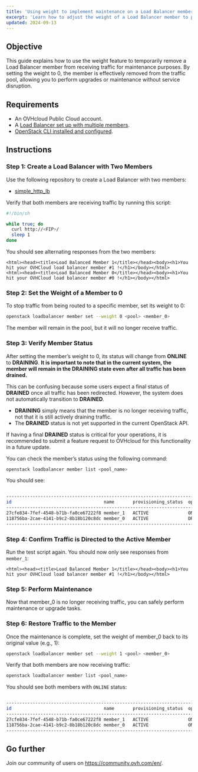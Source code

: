 ```yaml
---
title: 'Using weight to implement maintenance on a Load Balancer member'
excerpt: 'Learn how to adjust the weight of a Load Balancer member to perform maintenance without removing it from the pool.'
updated: 2024-09-13
---
```


## Objective

This guide explains how to use the weight feature to temporarily remove a Load Balancer member from receiving traffic for maintenance purposes. By setting the weight to 0, the member is effectively removed from the traffic pool, allowing you to perform upgrades or maintenance without service disruption.

## Requirements

- An OVHcloud Public Cloud account.
- A [Load Balancer set up with multiple members](/pages/network/load_balancer/create_http_https/).
- [OpenStack CLI installed and configured](/pages/public_cloud/compute/prepare_the_environment_for_using_the_openstack_api/).

## Instructions

### Step 1: Create a Load Balancer with Two Members

Use the following repository to create a Load Balancer with two members:

- [simple_http_lb](https://github.com/yomovh/tf-at-ovhcloud/tree/main/simple_http_lb)

Verify that both members are receiving traffic by running this script:

```bash
#!/bin/sh

while true; do
  curl http://<FIP>/
  sleep 1
done
```

You should see alternating responses from the two members:

```htlm
<html><head><title>Load Balanced Member 1</title></head><body><h1>You hit your OVHCloud load balancer member #1 !</h1></body></html>
<html><head><title>Load Balanced Member 0</title></head><body><h1>You hit your OVHCloud load balancer member #0 !</h1></body></html>
```

### Step 2: Set the Weight of a Member to 0

To stop traffic from being routed to a specific member, set its weight to 0:

```bash
openstack loadbalancer member set --weight 0 <pool> <member_0>
```

The member will remain in the pool, but it will no longer receive traffic.

### Step 3: Verify Member Status

After setting the member’s weight to 0, its status will change from **ONLINE** to **DRAINING**. **It is important to note that in the current system, the member will remain in the DRAINING state even after all traffic has been drained.**

This can be confusing because some users expect a final status of **DRAINED** once all traffic has been redirected. However, the system does not automatically transition to **DRAINED**. 

- **DRAINING** simply means that the member is no longer receiving traffic, not that it is still actively draining traffic.
- The **DRAINED** status is not yet supported in the current OpenStack API.

If having a final **DRAINED** status is critical for your operations, it is recommended to submit a feature request to OVHcloud for this functionality in a future update.

You can check the member’s status using the following command:

```bash
openstack loadbalancer member list <pool_name>
```

You should see:

```bash

---------------------------------------------------------------------------------------------------
id                                   name       provisioning_status  operating_status   weight
---------------------------------------------------------------------------------------------------
27cfe834-7fef-4548-b71b-fa0ce67222f8 member_1   ACTIVE               ONLINE             1
118756ba-2cae-4141-b9c2-8b18b120c8dc member_0   ACTIVE               DRAINING           0
---------------------------------------------------------------------------------------------------

```
### Step 4: Confirm Traffic is Directed to the Active Member

Run the test script again. You should now only see responses from `member_1`:

```htlm
<html><head><title>Load Balanced Member 1</title></head><body><h1>You hit your OVHCloud load balancer member #1 !</h1></body></html>
```

### Step 5: Perform Maintenance

Now that member_0 is no longer receiving traffic, you can safely perform maintenance or upgrade tasks.

### Step 6: Restore Traffic to the Member

Once the maintenance is complete, set the weight of member_0 back to its original value (e.g., 1):


```bash
openstack loadbalancer member set --weight 1 <pool> <member_0>
```
Verify that both members are now receiving traffic:


```bash
openstack loadbalancer member list <pool_name>
```

You should see both members with `ONLINE` status:

```bash

---------------------------------------------------------------------------------------------------
id                                   name       provisioning_status  operating_status   weight
---------------------------------------------------------------------------------------------------
27cfe834-7fef-4548-b71b-fa0ce67222f8 member_1   ACTIVE               ONLINE             1
118756ba-2cae-4141-b9c2-8b18b120c8dc member_0   ACTIVE               ONLINE             1
---------------------------------------------------------------------------------------------------

```

## Go further
 
Join our community of users on <https://community.ovh.com/en/>.

